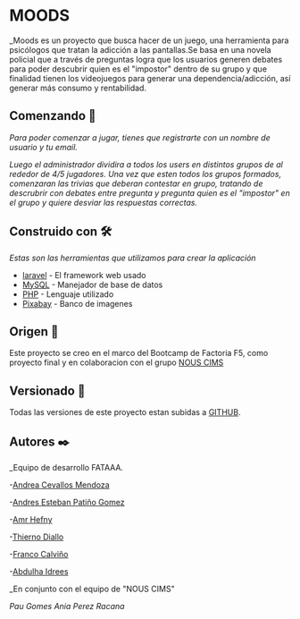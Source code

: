 # MOODS

_Moods es un proyecto que busca hacer de un juego, una herramienta para psicólogos que tratan la adicción a las pantallas.Se basa en una novela policial que a través de preguntas logra que los usuarios generen debates para poder descubrir quien es el "impostor" dentro de su grupo y que finalidad tienen los videojuegos para generar una dependencia/adicción, así generar más consumo y rentabilidad.

## Comenzando 🚀

_Para poder comenzar a jugar, tienes que registrarte con un nombre de usuario y tu email._

 _Luego el administrador dividira a todos los users en distintos grupos de al rededor de 4/5 jugadores. Una vez que esten todos los grupos formados, comenzaran las trivias que deberan contestar en grupo, tratando de descrubrir con debates entre pregunta y pregunta quien es el "impostor" en el grupo y quiere desviar las respuestas correctas._


## Construido con 🛠️

_Estas son las herramientas que utilizamos para crear la aplicación_

* [laravel](https://laravel.com/) - El framework web usado
* [MySQL](https://www.mysql.com/) - Manejador de base de datos
* [PHP](https://www.php.net/) - Lenguaje utilizado
* [Pixabay](https://pixabay.com/es/) - Banco de imagenes



## Origen 📖
Este proyecto se creo en el marco del Bootcamp de Factoria F5, como proyecto final y en colaboracion con el grupo [NOUS CIMS](https://www.nouscims.com/) 


## Versionado 📌

Todas las versiones de este proyecto estan subidas a  [GITHUB](https://github.com/Fataaa-mood/moods-app).

## Autores ✒️

_Equipo de desarrollo FATAAA.

-[Andrea Cevallos Mendoza](https://www.linkedin.com/in/-andrea-c-m/)

-[Andres Esteban Patiño Gomez](https://www.linkedin.com/in/estebanpati%C3%B1o/)

-[Amr Hefny](https://www.linkedin.com/in/amr-hefny-5874811b2/)

-[Thierno Diallo](https://www.linkedin.com/in/thierno-diallo-a22840174/)

-[Franco Calviño](https://www.linkedin.com/in/franco-calvi%C3%B1o-b87059188/)

-[Abdulha Idrees](https://www.linkedin.com/in/abdulha-idrees-195b051b7/)


_En conjunto con el equipo de "NOUS CIMS"

_Pau Gomes_
_Ania Perez Racana_


